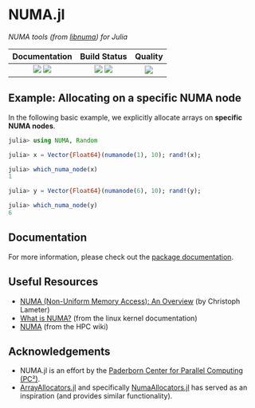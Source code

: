# NUMA.jl

[docs-dev-img]: https://img.shields.io/badge/docs-dev-blue.svg
[docs-dev-url]: https://juliaperf.github.io/NUMA.jl/dev

[docs-stable-img]: https://img.shields.io/badge/docs-stable-blue.svg
[docs-stable-url]: https://juliaperf.github.io/NUMA.jl/stable

[ci-img]: https://github.com/JuliaPerf/NUMA.jl/actions/workflows/CI.yml/badge.svg
[ci-url]: https://github.com/JuliaPerf/NUMA.jl/actions/workflows/CI.yml

[cov-img]: https://codecov.io/gh/JuliaPerf/NUMA.jl/branch/main/graph/badge.svg?token=Ze61CbGoO5
[cov-url]: https://codecov.io/gh/JuliaPerf/NUMA.jl

[lifecycle-img]: https://img.shields.io/badge/lifecycle-maturing-green.svg

[code-style-img]: https://img.shields.io/badge/code%20style-blue-4495d1.svg
[code-style-url]: https://github.com/invenia/BlueStyle

<!--
![Lifecycle](https://img.shields.io/badge/lifecycle-maturing-blue.svg)
![Lifecycle](https://img.shields.io/badge/lifecycle-stable-green.svg)
![Lifecycle](https://img.shields.io/badge/lifecycle-retired-orange.svg)
![Lifecycle](https://img.shields.io/badge/lifecycle-archived-red.svg)
![Lifecycle](https://img.shields.io/badge/lifecycle-dormant-blue.svg)
![Lifecycle](https://img.shields.io/badge/lifecycle-experimental-orange.svg)
-->

*NUMA tools (from [libnuma](https://github.com/numactl/numactl)) for Julia*

| **Documentation**                                                               | **Build Status**                                                                                |  **Quality**                                                                                |
|:-------------------------------------------------------------------------------:|:-----------------------------------------------------------------------------------------------:|:-----------------------------------------------------------------------------------------------:|
| [![][docs-stable-img]][docs-stable-url] [![][docs-dev-img]][docs-dev-url] | [![][ci-img]][ci-url] [![][cov-img]][cov-url] | ![][lifecycle-img] |

## Example: Allocating on a specific NUMA node

In the following basic example, we explicitly allocate arrays on **specific NUMA nodes**.

```julia
julia> using NUMA, Random

julia> x = Vector{Float64}(numanode(1), 10); rand!(x);

julia> which_numa_node(x)
1

julia> y = Vector{Float64}(numanode(6), 10); rand!(y);

julia> which_numa_node(y)
6
```

## Documentation

For more information, please check out the [package documentation](https://juliaperf.github.io/NUMA.jl/stable).

## Useful Resources

* [NUMA (Non-Uniform Memory Access): An Overview](https://queue.acm.org/detail.cfm?id=2513149) (by Christoph Lameter)
* [What is NUMA?](https://www.kernel.org/doc/html/v4.18/vm/numa.html) (from the linux kernel documentation)
* [NUMA](https://hpc-wiki.info/hpc/NUMA) (from the HPC wiki)

## Acknowledgements

* NUMA.jl is an effort by the [Paderborn Center for Parallel Computing (PC²)](https://pc2.uni-paderborn.de).
* [ArrayAllocators.jl](https://github.com/mkitti/ArrayAllocators.jl) and specifically [NumaAllocators.jl](https://github.com/mkitti/ArrayAllocators.jl/tree/main/NumaAllocators) has served as an inspiration (and provides similar functionality).
